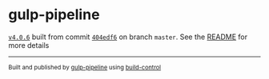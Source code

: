 # gulp-pipeline

[`v4.0.6`](../../releases/tag/v4.0.6) built from commit [`404edf6`](../../commit/404edf615aaf67c77c21a0331aa47dc07e662ded) on branch `master`. See the [README](../..) for more details

---
<sup>Built and published by [gulp-pipeline](https://github.com/alienfast/gulp-pipeline) using [build-control](https://github.com/alienfast/build-control)</sup>
